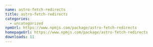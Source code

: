 ```yaml
---
name: astro-fetch-redirects
title: astro-fetch-redirects
categories:
  - uncategorized
npmUrl: https://www.npmjs.com/package/astro-fetch-redirects
homepageUrl: https://www.npmjs.com/package/astro-fetch-redirects
downloads: 11
---
```

